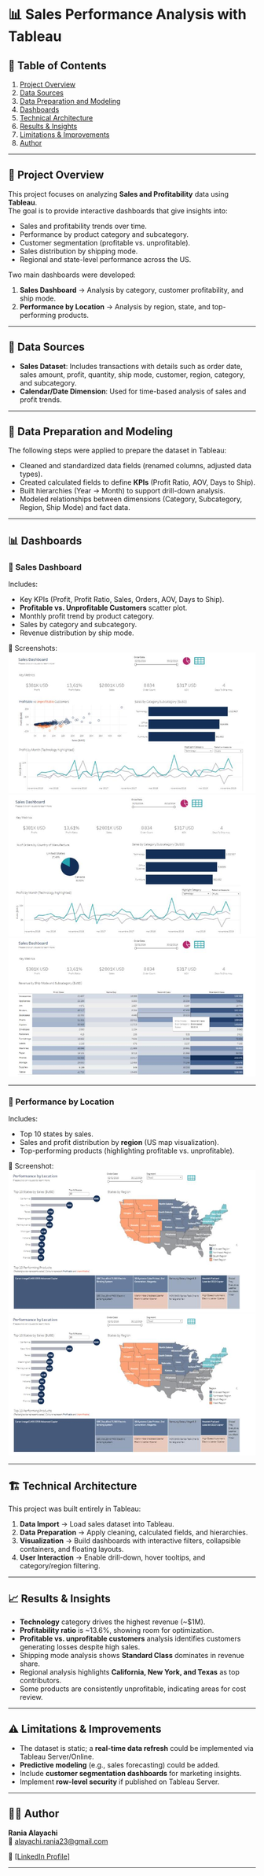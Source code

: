 # 📊 Sales Performance Analysis with Tableau

## 📑 Table of Contents

1. [Project Overview](#project-overview)  
2. [Data Sources](#data-sources)  
3. [Data Preparation and Modeling](#data-preparation-and-modeling)  
4. [Dashboards](#dashboards)  
5. [Technical Architecture](#technical-architecture)  
6. [Results & Insights](#results--insights)  
7. [Limitations & Improvements](#limitations--improvements)  
8. [Author](#author)  

---

## 🚀 Project Overview

This project focuses on analyzing **Sales and Profitability** data using **Tableau**.  
The goal is to provide interactive dashboards that give insights into:

- Sales and profitability trends over time.  
- Performance by product category and subcategory.  
- Customer segmentation (profitable vs. unprofitable).  
- Sales distribution by shipping mode.  
- Regional and state-level performance across the US.  

Two main dashboards were developed:  

1. **Sales Dashboard** → Analysis by category, customer profitability, and ship mode.  
2. **Performance by Location** → Analysis by region, state, and top-performing products.  

---

## 📂 Data Sources

* **Sales Dataset**: Includes transactions with details such as order date, sales amount, profit, quantity, ship mode, customer, region, category, and subcategory.  
* **Calendar/Date Dimension**: Used for time-based analysis of sales and profit trends.  

---

## 🔄 Data Preparation and Modeling

The following steps were applied to prepare the dataset in Tableau:

* Cleaned and standardized data fields (renamed columns, adjusted data types).  
* Created calculated fields to define **KPIs** (Profit Ratio, AOV, Days to Ship).  
* Built hierarchies (Year → Month) to support drill-down analysis.  
* Modeled relationships between dimensions (Category, Subcategory, Region, Ship Mode) and fact data.  

---

## 📊 Dashboards

### 🔹 Sales Dashboard  

Includes:  
- Key KPIs (Profit, Profit Ratio, Sales, Orders, AOV, Days to Ship).  
- **Profitable vs. Unprofitable Customers** scatter plot.  
- Monthly profit trend by product category.  
- Sales by category and subcategory.  
- Revenue distribution by ship mode.  

📌 Screenshots:  
![Sales Dashboard 1](im1.png)  
![Sales Dashboard 2](im2.png)  
![Sales Dashboard 2](im3.png) 

---

### 🔹 Performance by Location  

Includes:  
- Top 10 states by sales.  
- Sales and profit distribution by **region** (US map visualization).  
- Top-performing products (highlighting profitable vs. unprofitable).  

📌 Screenshot:  
![Performance by Location](im4.png)  
![Performance by Location](im4.png) 

---

## 🏗️ Technical Architecture

This project was built entirely in Tableau:  

1. **Data Import** → Load sales dataset into Tableau.  
2. **Data Preparation** → Apply cleaning, calculated fields, and hierarchies.  
3. **Visualization** → Build dashboards with interactive filters, collapsible containers, and floating layouts.  
4. **User Interaction** → Enable drill-down, hover tooltips, and category/region filtering.  

---

## 📈 Results & Insights

* **Technology** category drives the highest revenue (~$1M).  
* **Profitability ratio** is ~13.6%, showing room for optimization.  
* **Profitable vs. unprofitable customers** analysis identifies customers generating losses despite high sales.  
* Shipping mode analysis shows **Standard Class** dominates in revenue share.  
* Regional analysis highlights **California, New York, and Texas** as top contributors.  
* Some products are consistently unprofitable, indicating areas for cost review.  

---

## ⚠️ Limitations & Improvements

* The dataset is static; a **real-time data refresh** could be implemented via Tableau Server/Online.  
* **Predictive modeling** (e.g., sales forecasting) could be added.  
* Include **customer segmentation dashboards** for marketing insights.  
* Implement **row-level security** if published on Tableau Server.  

---

## 👩‍💻 Author

**Rania Alayachi**  
📧 alayachi.rania23@gmail.com
  
🔗 [[LinkedIn Profile]](https://www.linkedin.com/in/rania-al-ayachi/)  

---
